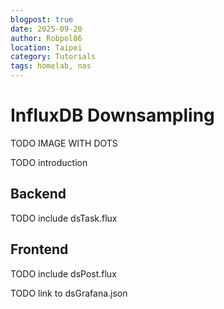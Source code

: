 ```yaml
---
blogpost: true
date: 2025-09-20
author: Robpol86
location: Taipei
category: Tutorials
tags: homelab, nas
---
```


# InfluxDB Downsampling

TODO IMAGE WITH DOTS

TODO introduction

## Backend

TODO include dsTask.flux

## Frontend

TODO include dsPost.flux

TODO link to dsGrafana.json
